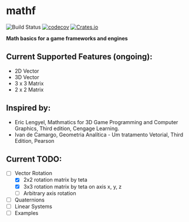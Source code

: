 # mathf

![Build Status](https://github.com/naomijub/mathf/actions/workflows/rust.yml/badge.svg)
[![codecov](https://codecov.io/gh/naomijub/mathf/branch/master/graph/badge.svg?token=VJH0JMC7WW)](https://codecov.io/gh/naomijub/mathf)
[![Crates.io](https://img.shields.io/crates/v/mathf.svg?style=flat-square)](https://crates.io/crates/mathf)


**Math basics for a game frameworks and engines**

## Current Supported Features (ongoing):
* 2D Vector
* 3D Vector
* 3 x 3 Matrix
* 2 x 2 Matrix

## Inspired by:
* Eric Lengyel, Mathmatics for 3D Game Programming and Computer Graphics, Third edition, Cengage Learning.
* Ivan de Camargo, Geometria Analítica - Um tratamento Vetorial, Third Edition, Pearson

## Current TODO:
- [ ] Vector Rotation
    - [x] 2x2 rotation matrix by teta
    - [x] 3x3 rotation matrix by teta on axis x, y, z
    - [ ] Arbitrary axis rotation
- [ ] Quaternions
- [ ] Linear Systems
- [ ] Examples